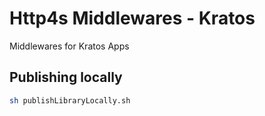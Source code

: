 # Http4s Middlewares - Kratos

Middlewares for Kratos Apps

## Publishing locally

```bash
sh publishLibraryLocally.sh
```
